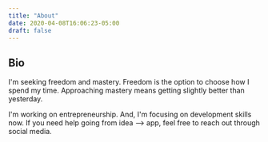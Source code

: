 ```yaml
---
title: "About"
date: 2020-04-08T16:06:23-05:00
draft: false 
---
```


## Bio
I'm seeking freedom and mastery. Freedom is the option to choose how I spend my time. Approaching mastery means getting slightly better than yesterday.

I'm working on entrepreneurship. And, I'm focusing on development skills now. If you need help going from idea --> app, feel free to reach out through social media.
